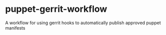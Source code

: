 puppet-gerrit-workflow
======================

A workflow for using gerrit hooks to automatically publish approved puppet manifests
